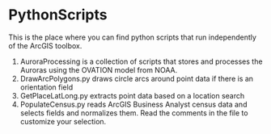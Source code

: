 # PythonScripts
This is the place where you can find python scripts that run independently of the ArcGIS toolbox.

1. AuroraProcessing is a collection of scripts that stores and processes the Auroras using the OVATION model from NOAA.
2. DrawArcPolygons.py draws circle arcs around point data if there is an orientation field
3. GetPlaceLatLong.py extracts point data based on a location search
4. PopulateCensus.py reads ArcGIS Business Analyst census data and selects fields and normalizes them. Read the comments in the file to customize your selection.

